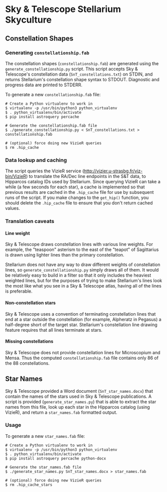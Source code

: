 Sky & Telescope Stellarium Skyculture
=====================================

Constellation Shapes
--------------------

### Generating `constellationship.fab`

The constellation shapes (`constellationship.fab`) are generated using
the `generate_constellationship.py` script.  This script accepts
Sky & Telescope's constellation data (`SnT_constellations.txt`) on STDIN,
and returns Stellarium's constellation shape syntax to STDOUT.  Diagnostic
and progress data are printed to STDERR.

To generate a new `constellationship.fab` file:

```
# Create a Python virtualenv to work in
$ virtualenv -p /usr/bin/python3 python_virtualenv
$ . python_virtualenv/bin/activate
$ pip install astroquery percache

# Generate the constellationship.fab file
$ ./generate_constellationship.py < SnT_constellations.txt > constellationship.fab

# (optional) force doing new VizieR queries
$ rm .hip_cache
```

### Data lookup and caching

The script queries the VizieR service (http://vizier.u-strasbg.fr/viz-bin/VizieR)
to translate the RA/Dec line endpoints in the S&T data, to Hipparcos
catalog IDs used by Stellarium.  Since querying VizieR can take a while
(a few seconds for each star), a cache is implemented so that previous
results are cached in the `.hip_cache` file for use by subsequent
runs of the script.  If you make changes to the `get_hip()` function,
you should delete the `.hip_cache` file to ensure that you don't return
cached values.

### Translation caveats

#### Line weight

Sky & Telescope draws constellation lines with various line weights.
For example, the "teaspoon" asterism to the east of the "teapot" of
Sagittarius is drawn using lighter lines than the primary constellation.

Stellarium does not have any way to draw different weights of constellation
lines, so `generate_constellationship.py` simply draws all of them. It
would be relatively easy to build in a filter so that it only includes
the heaviest weighted lines, but for the purposes of trying to make
Stellarium's lines look the most like what you see in a Sky & Telescope
atlas, having all of the lines is preferable.

#### Non-constellation stars

Sky & Telescope uses a convention of terminating constellation lines
that end at a star outside the constellation (for example, Alpheratz
in Pegasus) a half-degree short of the target star.  Stellarium's
constellation line drawing feature requires that all lines terminate
at stars.

#### Missing constellations

Sky & Telescope does not provide constellation lines for Microscopium
and Mensa.  Thus the computed `constellationship.fab` file contains
only 86 of the 88 constellations.

Star Names
----------

Sky & Telescope provided a Word document (`SnT_star_names.docx`) that contain
the names of the stars used in Sky & Telescope publications.  A script is
provided (`generate_star_names.py`) that is able to extract the star names
from this file, look up each star in the Hipparcos catalog (using VizieR),
and return a `star_names.fab` formatted output.

### Usage

To generate a new `star_names.fab` file:

```
# Create a Python virtualenv to work in
$ virtualenv -p /usr/bin/python3 python_virtualenv
$ . python_virtualenv/bin/activate
$ pip install astroquery percache python-docx

# Generate the star_names.fab file
$ ./generate_star_names.py SnT_star_names.docx > star_names.fab

# (optional) force doing new VizieR queries
$ rm .hip_cache_stars
```

